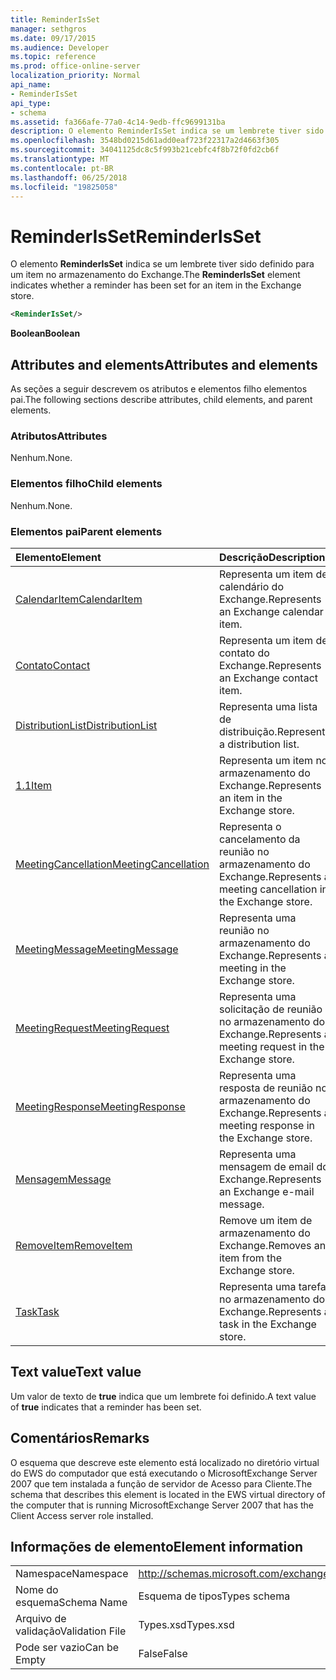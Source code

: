 ```yaml
---
title: ReminderIsSet
manager: sethgros
ms.date: 09/17/2015
ms.audience: Developer
ms.topic: reference
ms.prod: office-online-server
localization_priority: Normal
api_name:
- ReminderIsSet
api_type:
- schema
ms.assetid: fa366afe-77a0-4c14-9edb-ffc9699131ba
description: O elemento ReminderIsSet indica se um lembrete tiver sido definido para um item no armazenamento do Exchange.
ms.openlocfilehash: 3548bd0215d61add0eaf723f22317a2d4663f305
ms.sourcegitcommit: 34041125dc8c5f993b21cebfc4f8b72f0fd2cb6f
ms.translationtype: MT
ms.contentlocale: pt-BR
ms.lasthandoff: 06/25/2018
ms.locfileid: "19825058"
---
```

# <a name="reminderisset"></a><span data-ttu-id="21537-103">ReminderIsSet</span><span class="sxs-lookup"><span data-stu-id="21537-103">ReminderIsSet</span></span>

<span data-ttu-id="21537-104">O elemento **ReminderIsSet** indica se um lembrete tiver sido definido para um item no armazenamento do Exchange.</span><span class="sxs-lookup"><span data-stu-id="21537-104">The **ReminderIsSet** element indicates whether a reminder has been set for an item in the Exchange store.</span></span> 
  
```xml
<ReminderIsSet/>
```

 <span data-ttu-id="21537-105">**Boolean**</span><span class="sxs-lookup"><span data-stu-id="21537-105">**Boolean**</span></span>
## <a name="attributes-and-elements"></a><span data-ttu-id="21537-106">Attributes and elements</span><span class="sxs-lookup"><span data-stu-id="21537-106">Attributes and elements</span></span>

<span data-ttu-id="21537-107">As seções a seguir descrevem os atributos e elementos filho elementos pai.</span><span class="sxs-lookup"><span data-stu-id="21537-107">The following sections describe attributes, child elements, and parent elements.</span></span>
  
### <a name="attributes"></a><span data-ttu-id="21537-108">Atributos</span><span class="sxs-lookup"><span data-stu-id="21537-108">Attributes</span></span>

<span data-ttu-id="21537-109">Nenhum.</span><span class="sxs-lookup"><span data-stu-id="21537-109">None.</span></span>
  
### <a name="child-elements"></a><span data-ttu-id="21537-110">Elementos filho</span><span class="sxs-lookup"><span data-stu-id="21537-110">Child elements</span></span>

<span data-ttu-id="21537-111">Nenhum.</span><span class="sxs-lookup"><span data-stu-id="21537-111">None.</span></span>
  
### <a name="parent-elements"></a><span data-ttu-id="21537-112">Elementos pai</span><span class="sxs-lookup"><span data-stu-id="21537-112">Parent elements</span></span>

|<span data-ttu-id="21537-113">**Elemento**</span><span class="sxs-lookup"><span data-stu-id="21537-113">**Element**</span></span>|<span data-ttu-id="21537-114">**Descrição**</span><span class="sxs-lookup"><span data-stu-id="21537-114">**Description**</span></span>|
|:-----|:-----|
|[<span data-ttu-id="21537-115">CalendarItem</span><span class="sxs-lookup"><span data-stu-id="21537-115">CalendarItem</span></span>](calendaritem.md) <br/> |<span data-ttu-id="21537-116">Representa um item de calendário do Exchange.</span><span class="sxs-lookup"><span data-stu-id="21537-116">Represents an Exchange calendar item.</span></span>  <br/> |
|[<span data-ttu-id="21537-117">Contato</span><span class="sxs-lookup"><span data-stu-id="21537-117">Contact</span></span>](contact.md) <br/> |<span data-ttu-id="21537-118">Representa um item de contato do Exchange.</span><span class="sxs-lookup"><span data-stu-id="21537-118">Represents an Exchange contact item.</span></span>  <br/> |
|[<span data-ttu-id="21537-119">DistributionList</span><span class="sxs-lookup"><span data-stu-id="21537-119">DistributionList</span></span>](distributionlist.md) <br/> |<span data-ttu-id="21537-120">Representa uma lista de distribuição.</span><span class="sxs-lookup"><span data-stu-id="21537-120">Represents a distribution list.</span></span>  <br/> |
|[<span data-ttu-id="21537-121">1.1</span><span class="sxs-lookup"><span data-stu-id="21537-121">Item</span></span>](item.md) <br/> |<span data-ttu-id="21537-122">Representa um item no armazenamento do Exchange.</span><span class="sxs-lookup"><span data-stu-id="21537-122">Represents an item in the Exchange store.</span></span>  <br/> |
|[<span data-ttu-id="21537-123">MeetingCancellation</span><span class="sxs-lookup"><span data-stu-id="21537-123">MeetingCancellation</span></span>](meetingcancellation.md) <br/> |<span data-ttu-id="21537-124">Representa o cancelamento da reunião no armazenamento do Exchange.</span><span class="sxs-lookup"><span data-stu-id="21537-124">Represents a meeting cancellation in the Exchange store.</span></span>  <br/> |
|[<span data-ttu-id="21537-125">MeetingMessage</span><span class="sxs-lookup"><span data-stu-id="21537-125">MeetingMessage</span></span>](meetingmessage.md) <br/> |<span data-ttu-id="21537-126">Representa uma reunião no armazenamento do Exchange.</span><span class="sxs-lookup"><span data-stu-id="21537-126">Represents a meeting in the Exchange store.</span></span>  <br/> |
|[<span data-ttu-id="21537-127">MeetingRequest</span><span class="sxs-lookup"><span data-stu-id="21537-127">MeetingRequest</span></span>](meetingrequest.md) <br/> |<span data-ttu-id="21537-128">Representa uma solicitação de reunião no armazenamento do Exchange.</span><span class="sxs-lookup"><span data-stu-id="21537-128">Represents a meeting request in the Exchange store.</span></span>  <br/> |
|[<span data-ttu-id="21537-129">MeetingResponse</span><span class="sxs-lookup"><span data-stu-id="21537-129">MeetingResponse</span></span>](meetingresponse.md) <br/> |<span data-ttu-id="21537-130">Representa uma resposta de reunião no armazenamento do Exchange.</span><span class="sxs-lookup"><span data-stu-id="21537-130">Represents a meeting response in the Exchange store.</span></span>  <br/> |
|[<span data-ttu-id="21537-131">Mensagem</span><span class="sxs-lookup"><span data-stu-id="21537-131">Message</span></span>](message-ex15websvcsotherref.md) <br/> |<span data-ttu-id="21537-132">Representa uma mensagem de email do Exchange.</span><span class="sxs-lookup"><span data-stu-id="21537-132">Represents an Exchange e-mail message.</span></span>  <br/> |
|[<span data-ttu-id="21537-133">RemoveItem</span><span class="sxs-lookup"><span data-stu-id="21537-133">RemoveItem</span></span>](removeitem.md) <br/> |<span data-ttu-id="21537-134">Remove um item de armazenamento do Exchange.</span><span class="sxs-lookup"><span data-stu-id="21537-134">Removes an item from the Exchange store.</span></span>  <br/> |
|[<span data-ttu-id="21537-135">Task</span><span class="sxs-lookup"><span data-stu-id="21537-135">Task</span></span>](task.md) <br/> |<span data-ttu-id="21537-136">Representa uma tarefa no armazenamento do Exchange.</span><span class="sxs-lookup"><span data-stu-id="21537-136">Represents a task in the Exchange store.</span></span>  <br/> |
   
## <a name="text-value"></a><span data-ttu-id="21537-137">Text value</span><span class="sxs-lookup"><span data-stu-id="21537-137">Text value</span></span>

<span data-ttu-id="21537-138">Um valor de texto de **true** indica que um lembrete foi definido.</span><span class="sxs-lookup"><span data-stu-id="21537-138">A text value of **true** indicates that a reminder has been set.</span></span> 
  
## <a name="remarks"></a><span data-ttu-id="21537-139">Comentários</span><span class="sxs-lookup"><span data-stu-id="21537-139">Remarks</span></span>

<span data-ttu-id="21537-140">O esquema que descreve este elemento está localizado no diretório virtual do EWS do computador que está executando o MicrosoftExchange Server 2007 que tem instalada a função de servidor de Acesso para Cliente.</span><span class="sxs-lookup"><span data-stu-id="21537-140">The schema that describes this element is located in the EWS virtual directory of the computer that is running MicrosoftExchange Server 2007 that has the Client Access server role installed.</span></span>
  
## <a name="element-information"></a><span data-ttu-id="21537-141">Informações de elemento</span><span class="sxs-lookup"><span data-stu-id="21537-141">Element information</span></span>

|||
|:-----|:-----|
|<span data-ttu-id="21537-142">Namespace</span><span class="sxs-lookup"><span data-stu-id="21537-142">Namespace</span></span>  <br/> |http://schemas.microsoft.com/exchange/services/2006/types  <br/> |
|<span data-ttu-id="21537-143">Nome do esquema</span><span class="sxs-lookup"><span data-stu-id="21537-143">Schema Name</span></span>  <br/> |<span data-ttu-id="21537-144">Esquema de tipos</span><span class="sxs-lookup"><span data-stu-id="21537-144">Types schema</span></span>  <br/> |
|<span data-ttu-id="21537-145">Arquivo de validação</span><span class="sxs-lookup"><span data-stu-id="21537-145">Validation File</span></span>  <br/> |<span data-ttu-id="21537-146">Types.xsd</span><span class="sxs-lookup"><span data-stu-id="21537-146">Types.xsd</span></span>  <br/> |
|<span data-ttu-id="21537-147">Pode ser vazio</span><span class="sxs-lookup"><span data-stu-id="21537-147">Can be Empty</span></span>  <br/> |<span data-ttu-id="21537-148">False</span><span class="sxs-lookup"><span data-stu-id="21537-148">False</span></span>  <br/> |
   


